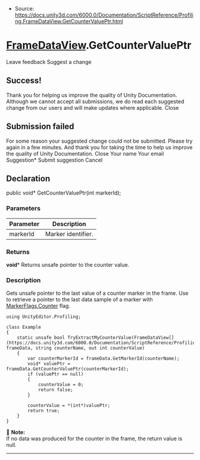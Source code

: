 * Source: https://docs.unity3d.com/6000.0/Documentation/ScriptReference/Profiling.FrameDataView.GetCounterValuePtr.html

#  [FrameDataView](https://docs.unity3d.com/6000.0/Documentation/ScriptReference/Profiling.FrameDataView.html).GetCounterValuePtr
Leave feedback
Suggest a change
## Success!
Thank you for helping us improve the quality of Unity Documentation. Although we cannot accept all submissions, we do read each suggested change from our users and will make updates where applicable.
Close
## Submission failed
For some reason your suggested change could not be submitted. Please <a>try again</a> in a few minutes. And thank you for taking the time to help us improve the quality of Unity Documentation.
Close
Your name Your email Suggestion* Submit suggestion
Cancel
## Declaration
public void* GetCounterValuePtr(int markerId); 
### Parameters
Parameter | Description  
---|---  
markerId | Marker identifier.  
### Returns
**void*** Returns unsafe pointer to the counter value. 
### Description
Gets unsafe pointer to the last value of a counter marker in the frame.
Use to retrieve a pointer to the last data sample of a marker with [MarkerFlags.Counter](https://docs.unity3d.com/6000.0/Documentation/ScriptReference/Unity.Profiling.LowLevel.MarkerFlags.Counter.html) flag.
```
using UnityEditor.Profiling;  
  
class Example
{
    static unsafe bool TryExtractMyCounterValue(FrameDataView[](https://docs.unity3d.com/6000.0/Documentation/ScriptReference/Profiling.FrameDataView.html) frameData, string counterName, out int counterValue)
    {
        var counterMarkerId = frameData.GetMarkerId(counterName);
        void* valuePtr = frameData.GetCounterValuePtr(counterMarkerId);
        if (valuePtr == null)
        {
            counterValue = 0;
            return false;
        }  
  
        counterValue = *(int*)valuePtr;
        return true;
    }
}

```

**Note:**   
If no data was produced for the counter in the frame, the return value is null.
* * *
